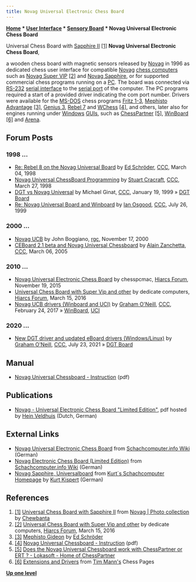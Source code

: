 ```yaml
---
title: Novag Universal Electronic Chess Board
---
```

**[Home](Home "Home") \* [User Interface](User_Interface "User Interface") \* [Sensory Board](Sensory_Board "Sensory Board") \* Novag Universal Electronic Chess Board**



 [](https://www.flickr.com/photos/10261668@N05/858169517/in/album-72157600922171918/) Universal Chess Board with [Sapphire II](Novag_Sapphire#II "Novag Sapphire") <a id="cite-note-1" href="#cite-ref-1">[1]</a> 
**Novag Universal Electronic Chess Board**,  

a wooden chess board with magnetic sensors released by [Novag](Novag "Novag") in 1996 as dedicated chess user interface for compatible [Novag](Novag "Novag") [chess computers](Dedicated_Chess_Computers "Dedicated Chess Computers") such as [Novag Super VIP](index.php?title=Novag_Super_VIP&action=edit&redlink=1 "Novag Super VIP (page does not exist)") <a id="cite-note-2" href="#cite-ref-2">[2]</a> and [Novag Sapphire](Novag_Sapphire "Novag Sapphire"), or for supported commercial chess programs running on a [PC](IBM_PC "IBM PC"). The board was connected via [RS-232](https://en.wikipedia.org/wiki/RS-232) [serial interface](https://en.wikipedia.org/wiki/Serial_communication) to the [serial port](https://en.wikipedia.org/wiki/Serial_port) of the computer. The PC programs required a start of a provided driver indicating the com port number. Drivers were available for the [MS-DOS](MS-DOS "MS-DOS") chess programs [Fritz 1-3](Fritz "Fritz"), [Mephisto Advantage](Gideon#MephistoGideon "Gideon") <a id="cite-note-3" href="#cite-ref-3">[3]</a>, [Genius 3](Chess_Genius "Chess Genius"), [Rebel 7](Rebel "Rebel") and [WChess](WChess "WChess") <a id="cite-note-4" href="#cite-ref-4">[4]</a>, and others, later also for engines running under [Windows](Windows "Windows") [GUIs](GUI "GUI"), such as [ChessPartner](ChessPartner "ChessPartner") <a id="cite-note-5" href="#cite-ref-5">[5]</a>, [WinBoard](WinBoard "WinBoard") <a id="cite-note-6" href="#cite-ref-6">[6]</a> and [Arena](Arena "Arena"). 



## Forum Posts


### 1998 ...


* [Re: Rebel 8 on the Novag Universal Board](https://www.stmintz.com/ccc/index.php?id=15467) by [Ed Schröder](Ed_Schroder "Ed Schroder"), [CCC](CCC "CCC"), March 04, 1998
* [Novag Universal ChessBoard Programming](https://www.stmintz.com/ccc/index.php?id=16178) by [Stuart Cracraft](Stuart_Cracraft "Stuart Cracraft"), [CCC](CCC "CCC"), March 27, 1998
* [DGT vs Novag Universal](https://www.stmintz.com/ccc/index.php?id=40092) by Michael Ginat, [CCC](CCC "CCC"), January 19, 1999 » [DGT Board](DGT_Board "DGT Board")
* [Re: Novag Universal Board and Winboard](https://www.stmintz.com/ccc/index.php?id=62243) by [Ian Osgood](Ian_Osgood "Ian Osgood"), [CCC](CCC "CCC"), July 26, 1999


### 2000 ...


* [Novag UCB](https://groups.google.com/g/rec.games.chess/c/eBYA5GMLbzk/m/6yXb3H1lYBAJ) by John Boggiano, [rgc](Computer_Chess_Forums "Computer Chess Forums"), November 17, 2000
* [CEBoard 2.1 beta and Novag Universal Chessboard](https://www.stmintz.com/ccc/index.php?id=415587) by [Alain Zanchetta](index.php?title=Alain_Zanchetta&action=edit&redlink=1 "Alain Zanchetta (page does not exist)"), [CCC](CCC "CCC"), March 06, 2005


### 2010 ...


* [Novag Universal Electronic Chess Board](http://www.hiarcs.net/forums/viewtopic.php?t=7518) by chesspcmac, [Hiarcs Forum](Computer_Chess_Forums "Computer Chess Forums"), November 19, 2015
* [Universal Chess Board with Super Vip and other](http://www.hiarcs.net/forums/viewtopic.php?t=7725) by dedicate computers, [Hiarcs Forum](Computer_Chess_Forums "Computer Chess Forums"), March 15, 2016
* [Novag UCB drivers (Winboard and UCI)](http://www.talkchess.com/forum/viewtopic.php?t=63256) by [Graham O'Neill](index.php?title=Graham_O%27Neill&action=edit&redlink=1 "Graham O'Neill (page does not exist)"), [CCC](CCC "CCC"), February 24, 2017 » [WinBoard](WinBoard "WinBoard"), [UCI](UCI "UCI")


### 2020 ...


* [New DGT driver and updated eBoard drivers (Windows/Linux)](http://www.talkchess.com/forum3/viewtopic.php?f=2&t=77783) by [Graham O'Neill](index.php?title=Graham_O%27Neill&action=edit&redlink=1 "Graham O'Neill (page does not exist)"), [CCC](CCC "CCC"), July 23, 2021 » [DGT Board](DGT_Board "DGT Board")


## Manual


* [Novag Universal Chessboard - Instruction](http://s3.chesshouse.com/manuals/novag-universal-chessboard-chess-computer-manual.pdf) (pdf)


## Publications


* [Novag - Universal Electronic Chess Board "Limited Edition"](http://www.schaakcomputers.nl/hein_veldhuis/database/files/10-2001%20%5BL-0801%5D%20Novag%20-%20Universal%20Electronic%20Chess%20Board%20Limited%20Edition.pdf), pdf hosted by [Hein Veldhuis](Hein_Veldhuis "Hein Veldhuis") (Dutch, German)


## External Links


* [Novag Universal Electronic Chess Board](https://www.schach-computer.info/wiki/index.php?title=Novag_Universal_Electronic_Chess_Board) from [Schachcomputer.info Wiki](https://www.schach-computer.info/wiki/index.php/Hauptseite_En) (German)
* [Novag Electronic Chess Board (Limited Edition)](https://www.schach-computer.info/wiki/index.php?title=Novag_Electronic_Chess_Board_%28Limited_Edition%29) from [Schachcomputer.info Wiki](https://www.schach-computer.info/wiki/index.php/Hauptseite_En) (German)
* [Novag Sapphire, Universalboard](http://www.schachcomputer.at/sapphire.htm) from [Kurt´s Schachcomputer Homepage](http://www.schachcomputer.at/index.htm) by [Kurt Kispert](Kurt_Kispert "Kurt Kispert") (German)


## References


1. <a id="cite-ref-1" href="#cite-note-1">[1]</a> [Universal Chess Board with Sapphire II](https://www.flickr.com/photos/10261668@N05/858169517/in/album-72157600922171918/) from [Novag | Photo collection](http://www.flickr.com/photos/10261668@N05/sets/72157600922171918/) by [Chewbanta](Steve_Blincoe "Steve Blincoe")
2. <a id="cite-ref-2" href="#cite-note-2">[2]</a>  [Universal Chess Board with Super Vip and other](http://www.hiarcs.net/forums/viewtopic.php?t=7725) by dedicate computers, [Hiarcs Forum](Computer_Chess_Forums "Computer Chess Forums"), March 15, 2016
3. <a id="cite-ref-3" href="#cite-note-3">[3]</a> [Mephisto Gideon](http://rebel13.nl/dos/mephisto%20gideon.html) by [Ed Schröder](Ed_Schroder "Ed Schroder")
4. <a id="cite-ref-4" href="#cite-note-4">[4]</a> [Novag Universal Chessboard - Instruction](http://s3.chesshouse.com/manuals/novag-universal-chessboard-chess-computer-manual.pdf) (pdf)
5. <a id="cite-ref-5" href="#cite-note-5">[5]</a> [Does the Novag Universal Chessboard work with ChessPartner or ERT ? - Lokasoft - Home of ChessPartner](http://www.lokasoft.nl/does-the-novag-universal-chessboard-work-with-chesspartner-or-ert-.aspx)
6. <a id="cite-ref-6" href="#cite-note-6">[6]</a> [Extensions and Drivers](http://www.tim-mann.org/extensions.html#sensory) from [Tim Mann's](Tim_Mann "Tim Mann") Chess Pages

**[Up one level](Sensory_Board "Sensory Board")**







 
